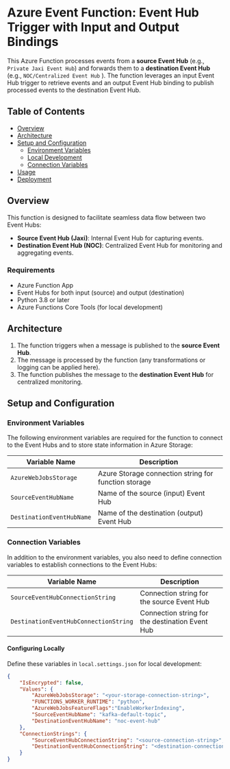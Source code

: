 # Azure Event Function: Event Hub Trigger with Input and Output Bindings

This Azure Function processes events from a **source Event Hub** (e.g., `Private Jaxi Event Hub`) and forwards them to a **destination Event Hub** (e.g., `NOC/Centralized Event Hub` ). The function leverages an input Event Hub trigger to retrieve events and an output Event Hub binding to publish processed events to the destination Event Hub.

## Table of Contents

- [Overview](#overview)
- [Architecture](#architecture)
- [Setup and Configuration](#setup-and-configuration)
  - [Environment Variables](#environment-variables)
  - [Local Development](#local-development)
  - [Connection Variables](#connection-variables)
- [Usage](#usage)
- [Deployment](#deployment)

## Overview

This function is designed to facilitate seamless data flow between two Event Hubs:
- **Source Event Hub (Jaxi)**: Internal Event Hub for capturing events.
- **Destination Event Hub (NOC)**: Centralized Event Hub for monitoring and aggregating events.

### Requirements

- Azure Function App
- Event Hubs for both input (source) and output (destination)
- Python 3.8 or later
- Azure Functions Core Tools (for local development)

## Architecture

1. The function triggers when a message is published to the **source Event Hub**.
2. The message is processed by the function (any transformations or logging can be applied here).
3. The function publishes the message to the **destination Event Hub** for centralized monitoring.

## Setup and Configuration

### Environment Variables

The following environment variables are required for the function to connect to the Event Hubs and to store state information in Azure Storage:

| Variable Name                  | Description                                          |
|--------------------------------|------------------------------------------------------|
| `AzureWebJobsStorage`          | Azure Storage connection string for function storage |
| `SourceEventHubName`          | Name of the source (input) Event Hub                 |
| `DestinationEventHubName`     | Name of the destination (output) Event Hub           |

### Connection Variables

In addition to the environment variables, you also need to define connection variables to establish connections to the Event Hubs:

| Variable Name                      | Description                                         |
|------------------------------------|-----------------------------------------------------|
| `SourceEventHubConnectionString`         | Connection string for the source Event Hub          |
| `DestinationEventHubConnectionString`    | Connection string for the destination Event Hub     |

#### Configuring Locally
Define these variables in `local.settings.json` for local development:

```json
{
    "IsEncrypted": false,
    "Values": {
        "AzureWebJobsStorage": "<your-storage-connection-string>",
        "FUNCTIONS_WORKER_RUNTIME": "python",
        "AzureWebJobsFeatureFlags":"EnableWorkerIndexing",
        "SourceEventHubName": "kafka-default-topic",
        "DestinationEventHubName": "noc-event-hub"
    },
    "ConnectionStrings": {
        "SourceEventHubConnectionString": "<source-connection-string>",
        "DestinationEventHubConnectionString": "<destination-connection-string>"
    }
}
